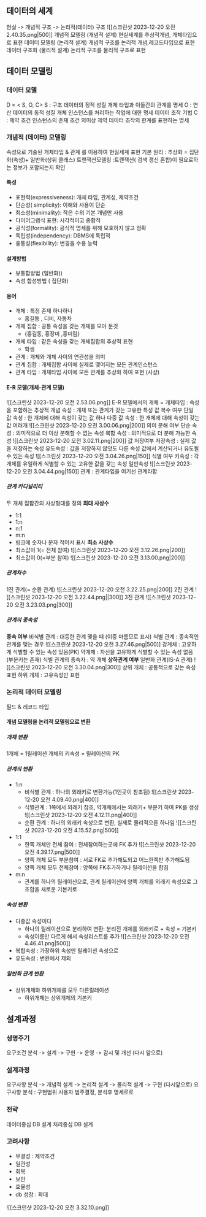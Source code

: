## 데이터의 세계
현실 -> 개념적 구조 -> 논리적(데이터) 구조
![[스크린샷 2023-12-20 오전 2.40.35.png|500]]
개념적 모델링 (개념적 설계)
	현실세계를 추상적개념, 개체타입으로 표현
데이터 모델링 (논리적 설계)
	개념적 구조를 논리적 개념,레코드타입으로 표현
데이터 구조화 (물리적 설계)
	논리적 구조를 물리적 구조로 표현

## 데이터 모델링
### 데이터 모델
D = < S, O, C>
	S : 구조
		데이터의 정적 성질
		개체 타입과 이들간의 관계를 명세
	O : 연산
		데이터의 동적 성질
		개체 인스턴스를 처리하는 작업에 대한 명세
		데이터 조작 기법
	C : 제약 조건
		인스턴스의 존재 조건
		의미상 제약
		데이터 조작의 한계를 표현하는 명세

### 개념적 (데이터) 모델링
속성으로 기술된 개체타입 & 관계 를 이용하여 현실세계 표현
기본 원리 :  추상화 = 집단화(속성)+ 일반화(상위 클래스)
트랜잭션모델링 :트랜잭션( 검색 갱신 혼합)이 필요로하는 정보가 포함되는지 확인
#### 특성
- 표현력(expressiveness): 개체 타입, 관계성, 제약조건 
- 단순성( simplicity): 이해와 사용이 단순 
- 최소성(minimality): 작은 수의 기본 개념만 사용 
- 다이어그램식 표현: 시각적이고 종합적
- 공식성(formality): 공식적 명세를 위해 모호하지 않고 정확 
- 독립성(independency): DBMS에 독립적
- 융통성(flexibility): 변경을 수용 능력

#### 설계방법
- 뷰통합방법 (일반화))
- 속성 합성방법 ( 집단화)
#### 용어
- 개체 : 특정 존재 하나하나
	- 홍길동 , 디비, 자동차
- 개체 집합 : 공통 속성을 갖는 개체를 모아 둔것
	- {홍길동, 홍장미 ,홍미림}
- 개체 타입 : 같은 속성을 갖는 개체집합의 추상적 표현
	- 학생
- 관계 : 개체와 개체 사이의 연관성을 의미
- 관계 집합 : 개체집합 사이에 실제로 맺어지는 모든 관계인스턴스
- 관계 타입 : 개체타입 사이에 모든 관계를 추상화 하여 포현 (사상)
#### E-R 모델(개체-관계 모델)

![[스크린샷 2023-12-20 오전 2.53.06.png]]
E-R 모델에서의 개체 = 개체타입 : 속성을 포함하는 추상적 개념
속성 : 개체 또는 관계가 갖는 고유한 특성
	값 복수 여부
		단일 값 속성 : 한 개체에 대해 속성이 갖는 값 하나
		다중 값 속성 : 한 개체에 대해 속성이 갖는 값 여러개
		![[스크린샷 2023-12-20 오전 3.00.06.png|200]]
	의미 분해 여부
		단순 속성 : 의미적으로 더 이상 분해할 수 없는 속성
		복합 속성 : 의미적으로 더 분해 가능한 속성
		![[스크린샷 2023-12-20 오전 3.02.11.png|200]]
	값 저장여부
		저장속성 : 실제 값을 저장하는 속성
		유도속성 : 값을 저장하지 않앗도 다른 속성 값에서 계산되거나 유도될 수 있는 속성
		![[스크린샷 2023-12-20 오전 3.04.26.png|150]]
	식별 여부
		키속성 : 각 개체를 유일하게 식별할 수 있는 고유한 값을 갖는 속성
		일반속성
		![[스크린샷 2023-12-20 오전 3.04.44.png|150]]
관계 : 관계타입을 여기선 관계라함
##### 관계 카디널리티
두 개체 집합간의 사상형대를 정의
**최대 사상수**
- 1:1
- 1:n
- n:1
- m:n
- 링크에 숫자나 문자 적어서 표시
**최소 사상수**
- 최소값이 1(= 전체 참여)
  ![[스크린샷 2023-12-20 오전 3.12.26.png|200]]
- 최소값이 0(=부분 참여)
  ![[스크린샷 2023-12-20 오전 3.13.00.png|200]]
##### 관계차수
1진 관계(= 순환 관계)
![[스크린샷 2023-12-20 오전 3.22.25.png|200]]
2진 관계
![[스크린샷 2023-12-20 오전 3.22.44.png||300]]
3진 관계
![[스크린샷 2023-12-20 오전 3.23.03.png|300]]
##### 관계의 종속성
**종속 여부**
	비식별 관계 : 대등한 관계 맺을 때 (이중 마름모로 표시)
	식별 관계 : 종속적인 관계를 맺는 경우
		![[스크린샷 2023-12-20 오전 3.27.46.png|500]]
		강계체 : 고유하게 식별할 수 있는 속성 있음(PK)
		약개체 : 자신을 고유하게 식별할 수 있는 속성 없음(부분키는 존재)
		식별 관계의 종속자 : 약 개체
**상하관계 여부**
	일반화 관계(IS-A 관계)
	![[스크린샷 2023-12-20 오전 3.30.04.png|300]]
		상위 개체 : 공통적으로 갖는 속성 표현
		하위 개체 : 고유속성만 표현
### 논리적 데이터 모델링
필드 & 레코드 타입
#### 개념 모델링을 논리적 모델링으로 변환
##### 개체 변환
1개체 = 1릴레이션
개체의 키속성 = 릴레이션의 PK
##### 관계의 변환
- 1:n
	- 비식별 관계 : 하나의 외래키로 변환가능(1인곳이 참조됨)
	  ![[스크린샷 2023-12-20 오전 4.09.40.png|400]]
	- 식별관계 : 1쪽에서 외래키 참조, 약개체에서는 외래키+ 부분키 하여 PK를 생성
	  ![[스크린샷 2023-12-20 오전 4.12.11.png|400]]
	- 순환 관계 : 하나의 외래키 속성으로 변환, 실제로 물리적으론 하나임
	  ![[스크린샷 2023-12-20 오전 4.15.52.png|500]]
- 1:1
	- 한쪽 개체만 전체 참여 : 전체참여하는곳에 FK 추가
	  ![[스크린샷 2023-12-20 오전 4.39.17.png|500]]
	- 양쪽 개체 모두 부분참여 : 서로 FK로 추가해도되고 어느한쪽만 추가해도됨
	- 양쪽 개체 모두 전체참여 : 양쪽에 FK추가하거나 릴레이션을 합침
- m:n
	- 관계를 하나의 릴레이션으로, 관계 릴레이션에 양쪽 개체를 외래키 속성으로 그조합을 새로운 기본키로
##### 속성 변환
- 다중값 속성이다
	- 하나의 릴레이션으로 분리하여 변환: 분리전 개체를 외래키로 + 속성 = 기본키
	- 속성이름만 다르게 해서 속성리스트를 추가
	  ![[스크린샷 2023-12-20 오전 4.46.41.png|500]]
- 복합속성 : 가장하위 속성만 릴레이션 속성으로
- 유도속성 : 변환에서 제외
##### 일반화 관계 변환
- 상위개체와 하위개체를 모두 다른릴레이션
	- 하위개체는 상위개체의 기본키

## 설계과정

### 생명주기
 요구조건 분석 -> 설계 -> 구현 -> 운영 -> 감시 및 개선  (다시 앞으로)

### 설계과정
요구사항 분석 -> 개념적 설계 -> 논리적 설계 -> 물리적 설계 -> 구현 (다시앞으로)
요구사항 분석 : 구현범위 사용자 범주결정, 분석후 명세로로

### 전략
데이터중심 DB 설계
처리중심 DB 설계

### 고려사항
- 무결성 : 제약조건
- 일관성
- 회복
- 보안
- 효율성
- db 성장 : 확대


![[스크린샷 2023-12-20 오전 3.32.10.png]]